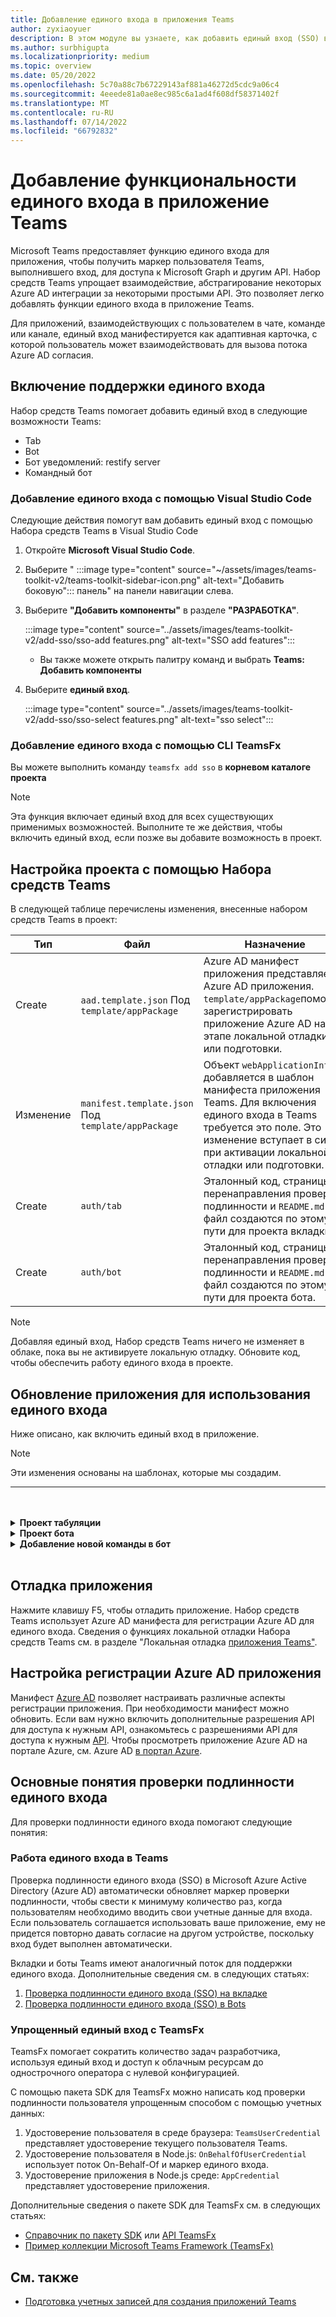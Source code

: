 ```yaml
---
title: Добавление единого входа в приложения Teams
author: zyxiaoyuer
description: В этом модуле вы узнаете, как добавить единый вход (SSO) в Teams Toolkit, включить поддержку единого входа и обновить приложение для использования единого входа.
ms.author: surbhigupta
ms.localizationpriority: medium
ms.topic: overview
ms.date: 05/20/2022
ms.openlocfilehash: 5c70a88c7b67229143af881a46272d5cdc9a06c4
ms.sourcegitcommit: 4eeede81a0ae8ec985c6a1ad4f608df58371402f
ms.translationtype: MT
ms.contentlocale: ru-RU
ms.lasthandoff: 07/14/2022
ms.locfileid: "66792832"
---
```

# <a name="add-single-sign-on-to-teams-app"></a>Добавление функциональности единого входа в приложение Teams

Microsoft Teams предоставляет функцию единого входа для приложения, чтобы получить маркер пользователя Teams, выполнившего вход, для доступа к Microsoft Graph и другим API. Набор средств Teams упрощает взаимодействие, абстрагирование некоторых Azure AD интеграции за некоторыми простыми API. Это позволяет легко добавлять функции единого входа в приложение Teams.

Для приложений, взаимодействующих с пользователем в чате, команде или канале, единый вход манифестируется как адаптивная карточка, с которой пользователь может взаимодействовать для вызова потока Azure AD согласия.

## <a name="enable-sso-support"></a>Включение поддержки единого входа

Набор средств Teams помогает добавить единый вход в следующие возможности Teams:

* Tab
* Bot
* Бот уведомлений: restify server
* Командный бот

### <a name="add-sso-using-visual-studio-code"></a>Добавление единого входа с помощью Visual Studio Code

Следующие действия помогут вам добавить единый вход с помощью Набора средств Teams в Visual Studio Code

1. Откройте **Microsoft Visual Studio Code**.
2. Выберите " :::image type="content" source="~/assets/images/teams-toolkit-v2/teams-toolkit-sidebar-icon.png" alt-text="Добавить боковую"::: панель" на панели навигации слева.
3. Выберите **"Добавить компоненты"** в разделе **"РАЗРАБОТКА"**.

    :::image type="content" source="../assets/images/teams-toolkit-v2/add-sso/sso-add features.png" alt-text="SSO add features":::

    * Вы также можете открыть палитру команд и выбрать **Teams: Добавить компоненты**

4. Выберите **единый вход**.

    :::image type="content" source="../assets/images/teams-toolkit-v2/add-sso/sso-select features.png" alt-text="sso select":::

### <a name="add-sso-using-teamsfx-cli"></a>Добавление единого входа с помощью CLI TeamsFx

Вы можете выполнить команду `teamsfx add sso` в **корневом каталоге проекта**

> [!Note]
> Эта функция включает единый вход для всех существующих применимых возможностей. Выполните те же действия, чтобы включить единый вход, если позже вы добавите возможность в проект.

## <a name="customize-your-project-using-teams-toolkit"></a>Настройка проекта с помощью Набора средств Teams

В следующей таблице перечислены изменения, внесенные набором средств Teams в проект:

   |**Тип**|**Файл**|**Назначение**|
   |--------|--------|-----------|
   |Create|`aad.template.json` Под `template/appPackage`|Azure AD манифест приложения представляет Azure AD приложения. `template/appPackage`помогает зарегистрировать приложение Azure AD на этапе локальной отладки или подготовки.|
   |Изменение|`manifest.template.json` Под `template/appPackage`|Объект `webApplicationInfo` добавляется в шаблон манифеста приложения Teams. Для включения единого входа в Teams требуется это поле. Это изменение вступает в силу при активации локальной отладки или подготовки.|
   |Create|`auth/tab`|Эталонный код, страницы перенаправления проверки подлинности и `README.md` файл создаются по этому пути для проекта вкладки.|
   |Create|`auth/bot`|Эталонный код, страницы перенаправления проверки подлинности и `README.md` файл создаются по этому пути для проекта бота.|

> [!Note]
> Добавляя единый вход, Набор средств Teams ничего не изменяет в облаке, пока вы не активируете локальную отладку. Обновите код, чтобы обеспечить работу единого входа в проекте.

## <a name="update-your-application-to-use-sso"></a>Обновление приложения для использования единого входа

Ниже описано, как включить единый вход в приложение.

> [!NOTE]
> Эти изменения основаны на шаблонах, которые мы создадим.

---
<br>
<br><details>
<summary><b>Проект табуляции </b></summary>

1. Скопируйте `auth-start.html` и `auth-end.htm`** в `auth/public` папку `tabs/public/`в . Teams Toolkit регистрирует эти две конечные точки в Azure AD для Azure AD перенаправления.

2. Скопируйте `sso` папку в `auth/tab` папку `tabs/src/sso/`.

    * `InitTeamsFx`: файл реализует функцию, которая инициализирует пакет SDK `GetUserProfile` TeamsFx и открывает компонент после инициализации пакета SDK.

    * `GetUserProfile`: файл реализует функцию, которая вызывает Microsoft API Graph для получения сведений о пользователе.

3. Выполните `npm install @microsoft/teamsfx-react` в .`tabs/`

4. Добавьте следующие строки для `tabs/src/components/sample/Welcome.tsx` импорта `InitTeamsFx`:

    ```Bash

    import { InitTeamsFx } from "../../sso/InitTeamsFx";

    ```

5. Замените следующую строку: `<AddSSO />` заменой `<InitTeamsFx />` компонента `AddSso` компонентом `InitTeamsFx` .

</details>
<details>
<summary><b>Проект бота </b></summary>

1. Скопируйте `auth/bot/public` папку в `bot/src`. Две папки содержат HTML-страницы, используемые для перенаправления проверки подлинности. Чтобы добавить маршрутизацию на эти страницы, `bot/src/index` необходимо изменить файл.

2. Скопируйте `auth/bot/sso` папку в `bot/src`. Две папки содержат три файла в качестве ссылки для реализации единого входа:

    * `showUserInfo`: он реализует функцию для получения сведений о пользователе с помощью маркера единого входа. Следуйте этому, чтобы создать собственный метод, для которого требуется маркер единого входа.

    * `ssoDialog`: создает [componentDialog](/javascript/api/botbuilder-dialogs/componentdialog?view=botbuilder-ts-latest&preserve-view=true) , используемый для единого входа.

    * `teamsSsoBot`: он создает [TeamsActivityHandler](/javascript/api/botbuilder/teamsactivityhandler?view=botbuilder-ts-latest&preserve-view=true) `ssoDialog` `showUserInfo` с командой, которую можно активировать, и добавляет ее в качестве команды.

3. Следуйте примеру кода и зарегистрируйте собственную команду в `addCommand` этом файле (необязательно).

4. Выполните `npm install isomorphic-fetch` в .`bot/`

5. Выполните `npm install copyfiles` в файле `bot/` package.json и замените следующую строку:
  
   ```JSON

   "build": "tsc --build",

    ```

    с 

   ```JSON

   "build": "tsc --build && copyfiles public/*.html lib/",

   ```

   HTML-страницы, используемые для перенаправления проверки подлинности, копируются при создании этого проекта бота.

6. После добавления следующих файлов необходимо создать новый экземпляр `teamsSsoBot` в файле `bot/src/index` . Замените следующий код:

   ```Bash
  
   // Process Teams activity with Bot Framework.
   server.post("/api/messages", async (req, res) => {
   await commandBot.requestHandler(req, res);
   });  

   ```

    с 

   ```Bash

   const handler = new TeamsSsoBot();
   // Process Teams activity with Bot Framework.
   server.post("/api/messages", async (req, res) => {
       await commandBot.requestHandler(req, res, async (context)=> {
           await handler.run(context);
       });
   });

   ```

7. Добавьте HTML-маршруты в `bot/src/index` файл:

   ```Bash

   server.get(
       "/auth-*.html",
       restify.plugins.serveStatic({
           directory: path.join(__dirname, "public"),
       })
   );

   ```

8. Добавьте следующие строки для `bot/src/index` импорта и `teamsSsoBot` `path`:

   ```Bash

   // For ts:
   import { TeamsSsoBot } from "./sso/teamsSsoBot";
   const path = require("path");

   // For js:
   const { TeamsSsoBot } = require("./sso/teamsSsoBot");
   const path = require("path");

   ```

9. Зарегистрируйте команду в манифесте приложения Teams. Откройте `templates/appPackage/manifest.template.json`и добавьте в бот следующие `command` `commandLists` строки:

   ```JSON

   {
       "title": "show",
       "description": "Show user profile using Single Sign On feature"
   }

   ```

</details>
<details>
<summary><b>Добавление новой команды в бот </b></summary>

> [!NOTE]
> В настоящее время эти инструкции применимы к `command bot`. Если вы начинаете с примера `bot`[bot-sso](https://github.com/OfficeDev/TeamsFx-Samples/tree/v2/bot-sso).

Следующие действия помогут вам добавить новую команду после добавления единого входа в проект:

1. Создайте файл (`todo.ts`или`todo.js`) в разделе `bot/src/` и добавьте собственную бизнес-логику для вызова API Graph:

# <a name="typescript"></a>[TypeScript](#tab/typescript)

   ```typescript
   // for TypeScript:
export async function showUserImage(
    context: TurnContext,
    ssoToken: string,
    param: any[]
): Promise<DialogTurnResult> {
    await context.sendActivity("Retrieving user photo from Microsoft Graph ...");

    // Init TeamsFx instance with SSO token
    const teamsfx = new TeamsFx().setSsoToken(ssoToken);

    // Update scope here. For example: Mail.Read, etc.
    const graphClient = createMicrosoftGraphClient(teamsfx, param[0]);
    
    // You can add following code to get your photo:
    // let photoUrl = "";
    // try {
    //   const photo = await graphClient.api("/me/photo/$value").get();
    //   photoUrl = URL.createObjectURL(photo);
    // } catch {
    //   // Could not fetch photo from user's profile, return empty string as placeholder.
    // }
    // if (photoUrl) {
    //   await context.sendActivity(
    //     `You can find your photo here: ${photoUrl}`
    //   );
    // } else {
    //   await context.sendActivity("Could not retrieve your photo from Microsoft Graph. Please make sure you have uploaded your photo.");
    // }

    return;
}  
   ```

# <a name="javascript"></a>[JavaScript](#tab/javascript)

   ```javaScript
   // for JavaScript:
export async function showUserImage(context, ssoToken, param) {
    await context.sendActivity("Retrieving user photo from Microsoft Graph ...");

    // Init TeamsFx instance with SSO token
    const teamsfx = new TeamsFx().setSsoToken(ssoToken);

    // Update scope here. For example: Mail.Read, etc.
    const graphClient = createMicrosoftGraphClient(teamsfx, param[0]);
    
    // You can add following code to get your photo:
    // let photoUrl = "";
    // try {
    //   const photo = await graphClient.api("/me/photo/$value").get();
    //   photoUrl = URL.createObjectURL(photo);
    // } catch {
    //   // Could not fetch photo from user's profile, return empty string as placeholder.
    // }
    // if (photoUrl) {
    //   await context.sendActivity(
    //     `You can find your photo here: ${photoUrl}`
    //   );
    // } else {
    //   await context.sendActivity("Could not retrieve your photo from Microsoft Graph. Please make sure you have uploaded your photo.");
    // }

    return;
}
   ```

---

2. Регистрация новой команды

   * Добавьте следующую строку для регистрации новой команды, используя:`addCommand` `teamsSsoBot`

     ```bash

     this.dialog.addCommand("ShowUserProfile", "show", showUserInfo);

     ```

   * Добавьте следующие строки после приведенной выше строки, чтобы зарегистрировать новую `photo` команду и подключиться к методу, добавленному `showUserImage` выше:

     ```bash

     // As shown here, you can add your own parameter into the `showUserImage` method
     // You can also use regular expression for the command here
     const scope = ["User.Read"];
     this.dialog.addCommand("ShowUserPhoto", new RegExp("photo\s*.*"), showUserImage, scope);

     ```

3. Зарегистрируйте команду в манифесте приложения Teams. Откройте `templates/appPackage/manifest.template.json`и добавьте в бот следующие `command` `commandLists` строки:

   ```JSON

   {
       "title": "photo",
       "description": "Show user photo using Single Sign On feature"
   }

   ```

</details>
<br>

## <a name="debug-your-application"></a>Отладка приложения

Нажмите клавишу F5, чтобы отладить приложение. Набор средств Teams использует Azure AD манифеста для регистрации Azure AD для единого входа. Сведения о функциях локальной отладки Набора средств Teams см. в разделе "Локальная отладка [приложения Teams"](debug-local.md).

## <a name="customize-azure-ad-application-registration"></a>Настройка регистрации Azure AD приложения

Манифест [Azure AD](/azure/active-directory/develop/reference-app-manifest) позволяет настраивать различные аспекты регистрации приложения. При необходимости манифест можно обновить. Если вам нужно включить дополнительные разрешения API для доступа к нужным API, ознакомьтесь с разрешениями API для доступа к нужным [API](https://github.com/OfficeDev/TeamsFx/wiki/#customize-aad-manifest-template).
Чтобы просмотреть приложение Azure AD на портале Azure, см. Azure AD [в портал Azure](https://github.com/OfficeDev/TeamsFx/wiki/Manage-AAD-application-in-Teams-Toolkit#How-to-view-the-AAD-app-on-the-Azure-portal).

## <a name="sso-authentication-concepts"></a>Основные понятия проверки подлинности единого входа

Для проверки подлинности единого входа помогают следующие понятия:

### <a name="working-of-sso-in-teams"></a>Работа единого входа в Teams

Проверка подлинности единого входа (SSO) в Microsoft Azure Active Directory (Azure AD) автоматически обновляет маркер проверки подлинности, чтобы свести к минимуму количество раз, когда пользователям необходимо вводить свои учетные данные для входа. Если пользователь соглашается использовать ваше приложение, ему не придется повторно давать согласие на другом устройстве, поскольку вход будет выполнен автоматически.

Вкладки и боты Teams имеют аналогичный поток для поддержки единого входа. Дополнительные сведения см. в следующих статьях:

1. [Проверка подлинности единого входа (SSO) на вкладке](../tabs/how-to/authentication/tab-sso-overview.md)
2. [Проверка подлинности единого входа (SSO) в Bots](../bots/how-to/authentication/auth-aad-sso-bots.md)

### <a name="simplified-sso-with-teamsfx"></a>Упрощенный единый вход с TeamsFx

TeamsFx помогает сократить количество задач разработчика, используя единый вход и доступ к облачным ресурсам до однострочного оператора с нулевой конфигурацией.

С помощью пакета SDK для TeamsFx можно написать код проверки подлинности пользователя упрощенным способом с помощью учетных данных:

1. Удостоверение пользователя в среде браузера: `TeamsUserCredential` представляет удостоверение текущего пользователя Teams.
2. Удостоверение пользователя в Node.js: `OnBehalfOfUserCredential` использует поток On-Behalf-Of и маркер единого входа.
3. Удостоверение приложения в Node.js среде: `AppCredential` представляет удостоверение приложения.

Дополнительные сведения о пакете SDK для TeamsFx см. в следующих статьях:

* [Справочник по пакету SDK](TeamsFx-SDK.md) или [API TeamsFx](/javascript/api/@microsoft/teamsfx/?view=msteams-client-js-latest&preserve-view=true)
* [Пример коллекции Microsoft Teams Framework (TeamsFx)](https://github.com/OfficeDev/TeamsFx-Samples/tree/v2)

## <a name="see-also"></a>См. также

* [Подготовка учетных записей для создания приложений Teams](accounts.md)
